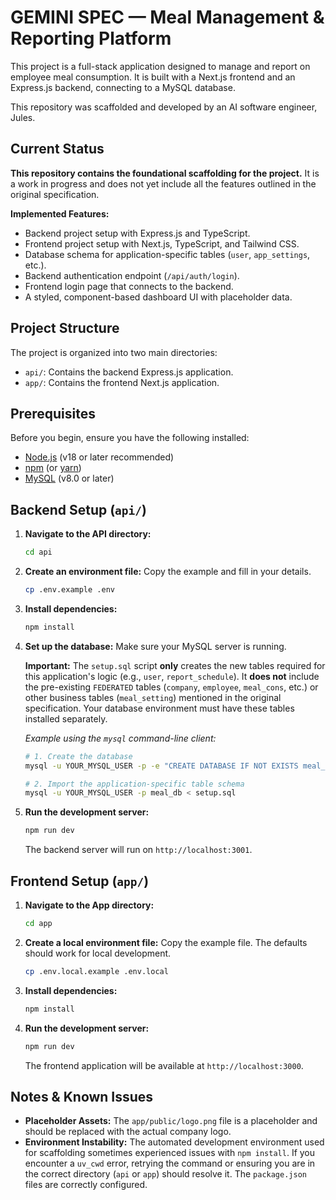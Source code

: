 # GEMINI SPEC — Meal Management & Reporting Platform

This project is a full-stack application designed to manage and report on employee meal consumption. It is built with a Next.js frontend and an Express.js backend, connecting to a MySQL database.

This repository was scaffolded and developed by an AI software engineer, Jules.

## Current Status

**This repository contains the foundational scaffolding for the project.** It is a work in progress and does not yet include all the features outlined in the original specification.

**Implemented Features:**
-   Backend project setup with Express.js and TypeScript.
-   Frontend project setup with Next.js, TypeScript, and Tailwind CSS.
-   Database schema for application-specific tables (`user`, `app_settings`, etc.).
-   Backend authentication endpoint (`/api/auth/login`).
-   Frontend login page that connects to the backend.
-   A styled, component-based dashboard UI with placeholder data.

## Project Structure

The project is organized into two main directories:
-   `api/`: Contains the backend Express.js application.
-   `app/`: Contains the frontend Next.js application.

## Prerequisites

Before you begin, ensure you have the following installed:
-   [Node.js](https://nodejs.org/) (v18 or later recommended)
-   [npm](https://www.npmjs.com/) (or [yarn](https://yarnpkg.com/))
-   [MySQL](https://www.mysql.com/) (v8.0 or later)

## Backend Setup (`api/`)

1.  **Navigate to the API directory:**
    ```bash
    cd api
    ```

2.  **Create an environment file:**
    Copy the example and fill in your details.
    ```bash
    cp .env.example .env
    ```

3.  **Install dependencies:**
    ```bash
    npm install
    ```

4.  **Set up the database:**
    Make sure your MySQL server is running.

    **Important:** The `setup.sql` script **only** creates the new tables required for this application's logic (e.g., `user`, `report_schedule`). It **does not** include the pre-existing `FEDERATED` tables (`company`, `employee`, `meal_cons`, etc.) or other business tables (`meal_setting`) mentioned in the original specification. Your database environment must have these tables installed separately.

    *Example using the `mysql` command-line client:*
    ```bash
    # 1. Create the database
    mysql -u YOUR_MYSQL_USER -p -e "CREATE DATABASE IF NOT EXISTS meal_db;"

    # 2. Import the application-specific table schema
    mysql -u YOUR_MYSQL_USER -p meal_db < setup.sql
    ```

5.  **Run the development server:**
    ```bash
    npm run dev
    ```
    The backend server will run on `http://localhost:3001`.

## Frontend Setup (`app/`)

1.  **Navigate to the App directory:**
    ```bash
    cd app
    ```

2.  **Create a local environment file:**
    Copy the example file. The defaults should work for local development.
    ```bash
    cp .env.local.example .env.local
    ```

3.  **Install dependencies:**
    ```bash
    npm install
    ```

4.  **Run the development server:**
    ```bash
    npm run dev
    ```
    The frontend application will be available at `http://localhost:3000`.

## Notes & Known Issues
-   **Placeholder Assets:** The `app/public/logo.png` file is a placeholder and should be replaced with the actual company logo.
-   **Environment Instability:** The automated development environment used for scaffolding sometimes experienced issues with `npm install`. If you encounter a `uv_cwd` error, retrying the command or ensuring you are in the correct directory (`api` or `app`) should resolve it. The `package.json` files are correctly configured.
